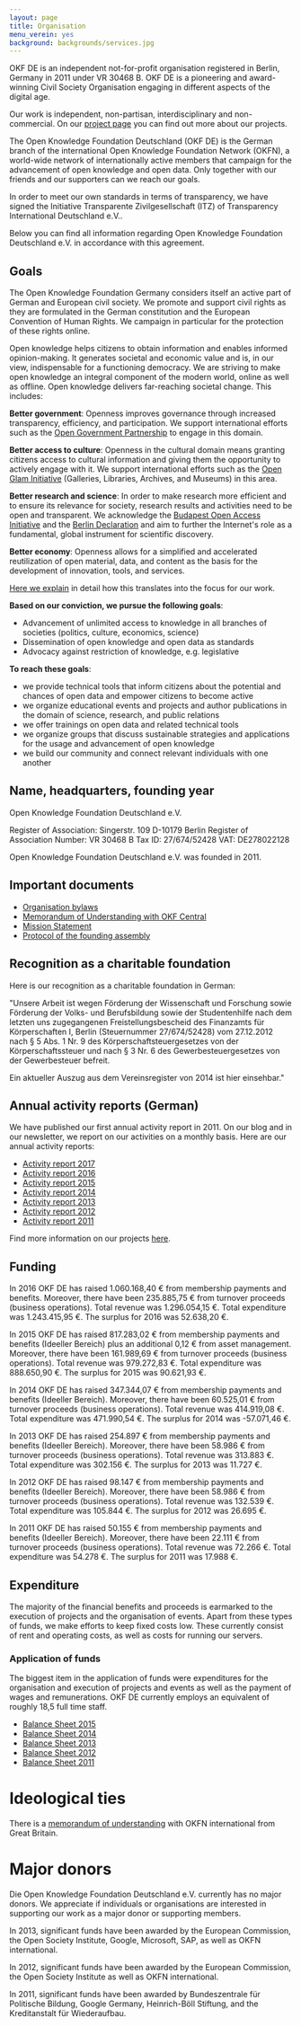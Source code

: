 ```yaml
---
layout: page
title: Organisation
menu_verein: yes
background: backgrounds/services.jpg
---
```


OKF DE is an independent not-for-profit organisation registered in Berlin, Germany in 2011 under VR 30468 B. OKF DE is a pioneering and award-winning Civil Society Organisation engaging in different aspects of the digital age.

Our work is independent, non-partisan, interdisciplinary and non-commercial. On our [project page](/projekte/) you can find out more about our projects.

The Open Knowledge Foundation Deutschland (OKF DE) is the German branch of the international Open Knowledge Foundation Network (OKFN), a world-wide network of internationally active members that campaign for the advancement of open knowledge and open data. Only together with our friends and our supporters can we reach our goals.

In order to meet our own standards in terms of transparency, we have signed the Initiative Transparente Zivilgesellschaft (ITZ) of Transparency International Deutschland e.V..

Below you can find all information regarding Open Knowledge Foundation Deutschland e.V. in accordance with this agreement.

## Goals

The Open Knowledge Foundation Germany considers itself an active part of German and European civil society. We promote and support civil rights as they are formulated in the German constitution and the European Convention of Human Rights. We campaign in particular for the protection of these rights online.

Open knowledge helps citizens to obtain information and enables informed opinion-making. It generates societal and economic value and is, in our view, indispensable for a functioning democracy. We are striving to make open knowledge an integral component of the modern world, online as well as offline. Open knowledge delivers far-reaching societal change. This includes:

**Better government**: Openness improves governance through increased transparency, efficiency, and participation. We support international efforts such as the [Open Government Partnership](http://www.opengovpartnership.org/) to engage in this domain.

**Better access to culture**: Openness in the cultural domain means granting citizens access to cultural information and giving them the opportunity to actively engage with it. We support international efforts such as the [Open Glam Initiative](http://openglam.org/) (Galleries, Libraries, Archives, and Museums) in this area.

**Better research and science**: In order to make research more efficient and to ensure its relevance for society, research results and activities need to be open and transparent. We acknowledge the [Budapest Open Access Initiative](http://www.budapestopenaccessinitiative.org) and the [Berlin Declaration](http://openaccess.mpg.de/Berliner-Erklaerung) and aim to further the Internet's role as a fundamental, global instrument for scientific discovery.

**Better economy**: Openness allows for a simplified and accelerated reutilization of open material, data, and content as the basis for the development of innovation, tools, and services.

[Here we explain](/themen/) in detail how this translates into the focus for our work.

**Based on our conviction, we pursue the following goals**:

* Advancement of unlimited access to knowledge in all branches of societies (politics, culture, economics, science)
* Dissemination of open knowledge and open data as standards
* Advocacy against restriction of knowledge, e.g. legislative

**To reach these goals**:
* we provide technical tools that inform citizens about the potential and chances of open data and empower citizens to become active
* we organize educational events and projects and author publications in the domain of science, research, and public relations
* we offer trainings on open data and related technical tools
* we organize groups that discuss sustainable strategies and applications for the usage and advancement of open knowledge
* we build our community and connect relevant individuals with one another

## Name, headquarters, founding year

Open Knowledge Foundation Deutschland e.V.

Register of Association:
Singerstr. 109
D-10179 Berlin
Register of Association Number: VR 30468 B
Tax ID: 27/674/52428
VAT: DE278022128

Open Knowledge Foundation Deutschland e.V. was founded in 2011.

## Important documents

* [Organisation bylaws](/verein/satzung)
* [Memorandum of Understanding with OKF Central](/files/verein/okfde-mou.pdf)
* [Mission Statement](/mission)
* [Protocol of the founding assembly](/files/verein/OKF-DE-Protokoll-der-Gruendungsversammlung.pdf)

## Recognition as a charitable foundation

Here is our recognition as a charitable foundation in German:

"Unsere Arbeit ist wegen Förderung der Wissenschaft und Forschung sowie Förderung der Volks- und Berufsbildung sowie der Studentenhilfe nach dem letzten uns zugegangenen Freistellungsbescheid des Finanzamts für Körperschaften I, Berlin (Steuernummer 27/674/52428) vom 27.12.2012 nach § 5 Abs. 1 Nr. 9 des Körperschaftsteuergesetzes von der Körperschaftssteuer und nach § 3 Nr. 6 des Gewerbesteuergesetzes von der Gewerbesteuer befreit.

Ein aktueller Auszug aus dem Vereinsregister von 2014 ist hier einsehbar."

## Annual activity reports (German)

We have published our first annual activity report in 2011. On our blog and in our newsletter, we report on our activities on a monthly basis. Here are our annual activity reports:

* [Activity report 2017](/files/verein/OKFDE-Taetigkeitsbericht-2017.pdf)
* [Activity report 2016](/files/verein/OKFDE-Taetigkeitsbericht-2016.pdf)
* [Activity report 2015](/files/verein/OKFDE-Taetigkeitsbericht-2015.pdf)
* [Activity report 2014](/files/verein/OKFDE-Taetigkeitsbericht-2014.pdf)
* [Activity report 2013](/files/verein/OKFDE-Taetigkeitsbericht-2013.pdf)
* [Activity report 2012](/files/verein/OKFDE-Taetigkeitsbericht-2012.pdf)
* [Activity report 2011](/files/verein/OKFDE-Taetigkeitsbericht-2011.pdf)

Find more information on our projects [here](/projekte/).

## Funding

In 2016 OKF DE has raised 1.060.168,40 € from membership payments and benefits. Moreover, there have been 235.885,75 € from turnover proceeds (business operations). Total revenue was 1.296.054,15 €. Total expenditure was 1.243.415,95 €. The surplus for 2016 was 52.638,20 €.

In 2015 OKF DE has raised 817.283,02 € from membership payments and benefits (Ideeller Bereich) plus an additional 0,12 € from asset management. Moreover, there have been 161.989,69 € from turnover proceeds (business operations). Total revenue was 979.272,83 €. Total expenditure was 888.650,90 €. The surplus for 2015 was 90.621,93 €.

In 2014 OKF DE has raised 347.344,07 € from membership payments and benefits (Ideeller Bereich). Moreover, there have been 60.525,01 € from turnover proceeds (business operations). Total revenue was 414.919,08 €. Total expenditure was 471.990,54 €. The surplus for 2014 was -57.071,46 €.

In 2013 OKF DE has raised 254.897 € from membership payments and benefits (Ideeller Bereich). Moreover, there have been 58.986 € from turnover proceeds (business operations). Total revenue was 313.883 €. Total expenditure was 302.156 €. The surplus for 2013 was 11.727 €.

In 2012 OKF DE has raised 98.147 € from membership payments and benefits (Ideeller Bereich). Moreover, there have been 58.986 € from turnover proceeds (business operations). Total revenue was 132.539 €. Total expenditure was 105.844 €. The surplus for 2012 was 26.695 €.

In 2011 OKF DE has raised 50.155 € from membership payments and benefits (Ideeller Bereich). Moreover, there have been 22.111 € from turnover proceeds (business operations). Total revenue was 72.266 €. Total expenditure was 54.278 €. The surplus for 2011 was 17.988 €.

## Expenditure

The majority of the financial benefits and proceeds is earmarked to the execution of projects and the organisation of events. Apart from these types of funds, we make efforts to keep fixed costs low. These currently consist of rent and operating costs, as well as costs for running our servers.

### Application of funds

The biggest item in the application of funds were expenditures for the organisation and execution of projects and events as well as the payment of wages and remunerations. OKF DE currently employs an equivalent of roughly 18,5 full time staff.

* [Balance Sheet 2015](/files/verein/OKF-DE-Gewinnermittlung-kurz-2015.pdf)
* [Balance Sheet 2014](/files/verein/OKF-DE-Gewinnermittlung-kurz-2014.pdf)
* [Balance Sheet 2013](/files/verein/OKF-DE-Gewinnermittlung-kurz-2013.pdf)
* [Balance Sheet 2012](/files/verein/OKF-DE-Gewinnermittlung-kurz-2012.pdf)
* [Balance Sheet 2011](/files/verein/OKF-DE-Gewinnermittlung-kurz-2011.pdf)

# Ideological ties

There is a [memorandum of understanding](/files/verein/okfde-mou.pdf) with OKFN international from Great Britain.

# Major donors

Die Open Knowledge Foundation Deutschland e.V. currently has no major donors. We appreciate if individuals or organisations are interested in supporting our work as a major donor or supporting members.

In 2013, significant funds have been awarded by the European Commission, the Open Society Institute, Google, Microsoft, SAP, as well as OKFN international.

In 2012, significant funds have been awarded by the European Commission, the Open Society Institute as well as OKFN international.

In 2011, significant funds have been awarded by Bundeszentrale für Politische Bildung, Google Germany, Heinrich-Böll Stiftung, and the Kreditanstalt für Wiederaufbau.
